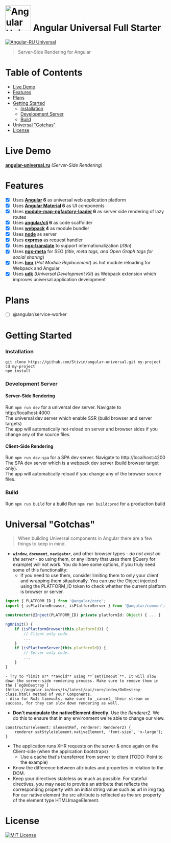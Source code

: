 <img src="https://cloud.githubusercontent.com/assets/1016365/10639063/138338bc-7806-11e5-8057-d34c75f3cafc.png" alt="Angular Universal" height="80" /> Angular Universal Full Starter
======================================
[![Angular-RU Universal](https://img.shields.io/badge/Telegram_chat:-Angular_RU_Universal-14b102.svg?style=flat)](https://t.me/angular_universal_ru)
> Server-Side Rendering for Angular

# Table of Contents
* [Live Demo](#live-demo)
* [Features](#features)
* [Plans](#plans)
* [Getting Started](#getting-started)
    * [Installation](#installation)
    * [Development Server](#development-server)
    * [Build](#build)
* [Universal "Gotchas"](#universal-gotchas)
* [License](#license)

# Live Demo
**[angular-universal.ru](https://angular-universal.ru)** *(Server-Side Rendering)*

# Features
- [x] Uses **[Angular] 6** as universal web application platform
- [x] Uses **[Angular Material] 6** as UI components
- [x] Uses **[module-map-ngfactory-loader] 6** as server side rendering of lazy routes
- [x] Uses **[angular/cli] 6** as code scaffolder
- [x] Uses **[webpack] 4** as module bundler
- [x] Uses **[node]** as server
- [x] Uses **[express]** as request handler
- [x] Uses **[ngx-translate]** to support internationalization (*i18n*)
- [x] Uses **[ngx-meta]** for SEO (*title, meta tags, and Open Graph tags for social sharing*)
- [x] Uses **[hmr]** (*Hot Module Replacement*) as hot module reloading for Webpack and Angular
- [x] Uses **[udk]** (*Universal Development Kit*) as Webpack extension which improves universal application development

# Plans
- [ ] @angular/service-worker

# Getting Started

### Installation
```
git clone https://github.com/Stivin/angular-universal.git my-project
cd my-project
npm install
```

### Development Server

#### Server-Side Rendering
Run `npm run dev` for a universal dev server. Navigate to http://localhost:4000 <br>
The universal dev server which enable SSR (build browser and server targets) <br>
The app will automatically hot-reload on server and browser sides if you change any of the source files.

#### Client-Side Rendering
Run `npm run dev:spa` for a SPA dev server. Navigate to http://localhost:4200 <br>
The SPA dev server which is a webpack dev server (build browser target only). <br>
The app will automatically reload if you change any of the browser source files.

### Build
Run `npm run build` for a build
Run `npm run build:prod` for a production build

# Universal "Gotchas"

> When building Universal components in Angular there are a few things to keep in mind.

- **`window`**, **`document`**, **`navigator`**, and other browser types - _do not exist on the server_ - so using them, or any library that uses them (jQuery for example) will not work. You do have some options, if you truly need some of this functionality:
    - If you need to use them, consider limiting them to only your client and wrapping them situationally. You can use the Object injected using the PLATFORM_ID token to check whether the current platform is browser or server.

```typescript
import { PLATFORM_ID } from '@angular/core';
import { isPlatformBrowser, isPlatformServer } from '@angular/common';

constructor(@Inject(PLATFORM_ID) private platformId: Object) { ... }

ngOnInit() {
    if (isPlatformBrowser(this.platformId)) {
        // Client only code.
        ...
    }
    if (isPlatformServer(this.platformId)) {
        // Server only code.
        ...
    }
}
```

    - Try to *limit or* **avoid** using **`setTimeout`**. It will slow down the server-side rendering process. Make sure to remove them in the [`ngOnDestroy`](https://angular.io/docs/ts/latest/api/core/index/OnDestroy-class.html) method of your Components.
    - Also for RxJs timeouts, make sure to _cancel_ their stream on success, for they can slow down rendering as well.
- **Don't manipulate the nativeElement directly**. Use the _Renderer2_. We do this to ensure that in any environment we're able to change our view.
```
constructor(element: ElementRef, renderer: Renderer2) {
    renderer.setStyle(element.nativeElement, 'font-size', 'x-large');
}
```
- The application runs XHR requests on the server & once again on the Client-side (when the application bootstraps)
    - Use a cache that's transferred from server to client (TODO: Point to the example)
- Know the difference between attributes and properties in relation to the DOM.
- Keep your directives stateless as much as possible. For stateful directives, you may need to provide an attribute that reflects the corresponding property with an initial string value such as url in img tag. For our native element the src attribute is reflected as the src property of the element type HTMLImageElement.

# License
[![MIT License](https://img.shields.io/badge/license-MIT-blue.svg?style=flat)](/LICENSE)

[Angular]: https://angular.io
[Angular Material]: https://material.angular.io
[module-map-ngfactory-loader]: https://github.com/angular/universal
[angular/cli]: https://github.com/angular/angular-cli
[webpack]: https://github.com/webpack/webpack/
[node]: https://nodejs.org/dist/latest-v8.x/docs/api/
[express]: http://expressjs.com/en/4x/api.html
[ngx-translate]: https://github.com/ngx-translate/core
[ngx-meta]: https://github.com/fulls1z3/ngx-meta
[hmr]: https://github.com/gdi2290/angular-hmr
[udk]: https://github.com/enten/udk